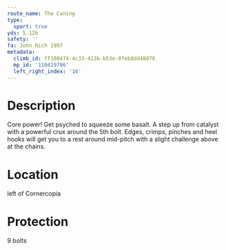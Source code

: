 ```yaml
---
route_name: The Caning
type:
  sport: true
yds: 5.12b
safety: ''
fa: John Rich 1997
metadata:
  climb_id: ff180474-4c33-413b-b53e-8feb8dd48076
  mp_id: '110419786'
  left_right_index: '16'
---
```

# Description
Core power! Get psyched to squeeze some basalt.  A step up from catalyst with a powerful crux around the 5th bolt.  Edges, crimps, pinches and heel hooks will get you to a rest around mid-pitch with a slight challenge above at the chains.

# Location
left of Cornercopia

# Protection
9 bolts
